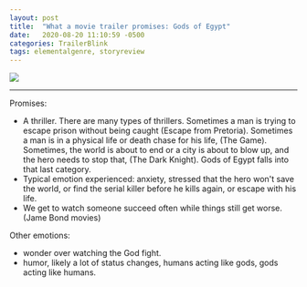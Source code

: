 ```yaml
---
layout: post
title:  "What a movie trailer promises: Gods of Egypt"
date:   2020-08-20 11:10:59 -0500
categories: TrailerBlink
tags: elementalgenre, storyreview
---
```

[![](http://img.youtube.com/vi/IJBnK2wNQSo/0.jpg)](http://www.youtube.com/watch?v=IJBnK2wNQSo "Gods of Egypt")

---

Promises:

- A thriller. There are many types of thrillers. Sometimes a man is trying to escape prison without being caught (Escape from Pretoria). Sometimes a man is in a physical life or death chase for his life, (The Game). Sometimes, the world is about to end or a city is about to blow up, and the hero needs to stop that, (The Dark Knight). Gods of Egypt falls into that last category.
- Typical emotion experienced: anxiety, stressed that the hero won't save the world, or find the serial killer before he kills again, or escape with his life.
- We get to watch someone succeed often while things still get worse. (Jame Bond movies)

Other emotions:

- wonder over watching the God fight.
- humor, likely a lot of status changes, humans acting like gods, gods acting like humans.